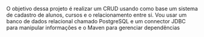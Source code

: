 O objetivo dessa projeto é realizar um CRUD
usando como base um sistema de cadastro de alunos, cursos e o relacionamento entre si. Vou usar um banco de dados relacional chamado PostgreSQL e um connector JDBC para manipular informações e o Maven para gerenciar dependências